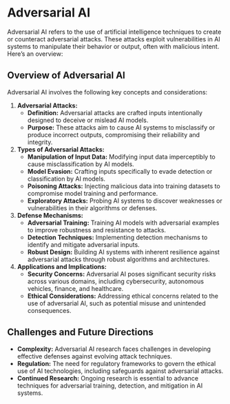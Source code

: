 # Adversarial AI

 Adversarial AI refers to the use of artificial intelligence techniques to create or counteract adversarial attacks. These attacks exploit vulnerabilities in AI systems to manipulate their behavior or output, often with malicious intent. Here’s an overview:

## Overview of Adversarial AI

Adversarial AI involves the following key concepts and considerations:

1. **Adversarial Attacks:**
    - **Definition:** Adversarial attacks are crafted inputs intentionally designed to deceive or mislead AI models.
    - **Purpose:** These attacks aim to cause AI systems to misclassify or produce incorrect outputs, compromising their reliability and integrity.
2. **Types of Adversarial Attacks:**
    - **Manipulation of Input Data:** Modifying input data imperceptibly to cause misclassification by AI models.
    - **Model Evasion:** Crafting inputs specifically to evade detection or classification by AI models.
    - **Poisoning Attacks:** Injecting malicious data into training datasets to compromise model training and performance.
    - **Exploratory Attacks:** Probing AI systems to discover weaknesses or vulnerabilities in their algorithms or defenses.
3. **Defense Mechanisms:**
    - **Adversarial Training:** Training AI models with adversarial examples to improve robustness and resistance to attacks.
    - **Detection Techniques:** Implementing detection mechanisms to identify and mitigate adversarial inputs.
    - **Robust Design:** Building AI systems with inherent resilience against adversarial attacks through robust algorithms and architectures.
4. **Applications and Implications:**
    - **Security Concerns:** Adversarial AI poses significant security risks across various domains, including cybersecurity, autonomous vehicles, finance, and healthcare.
    - **Ethical Considerations:** Addressing ethical concerns related to the use of adversarial AI, such as potential misuse and unintended consequences.

## Challenges and Future Directions

- **Complexity:** Adversarial AI research faces challenges in developing effective defenses against evolving attack techniques.
- **Regulation:** The need for regulatory frameworks to govern the ethical use of AI technologies, including safeguards against adversarial attacks.
- **Continued Research:** Ongoing research is essential to advance techniques for adversarial training, detection, and mitigation in AI systems.

